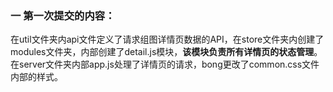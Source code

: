 ### 一 第一次提交的内容：

在util文件夹内api文件定义了请求组图详情页数据的API，在store文件夹内创建了modules文件夹，内部创建了detail.js模块，**该模块负责所有详情页的状态管理**。在server文件夹内部app.js处理了详情页的请求，bong更改了common.css文件内部的样式。